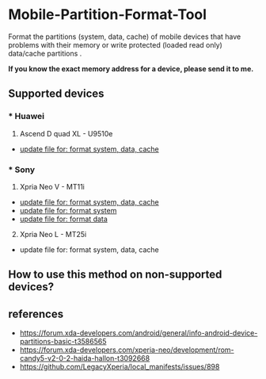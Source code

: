 # Mobile-Partition-Format-Tool
Format the partitions (system, data, cache) of mobile devices that have problems with their memory or write protected (loaded read only) data/cache partitions . 

**If you know the exact memory address for a device, please send it to me.**

## Supported devices

### * Huawei
1. Ascend D quad XL - U9510e
 - [update file for: format system, data, cache](https://github.com/xhdix/Mobile-Partition-Format-Tool/releases/tag/U9510e)

### * Sony
1. Xpria Neo V - MT11i
 - [update file for: format system, data, cache](https://github.com/xhdix/Mobile-Partition-Format-Tool/releases/tag/MT11i)
 - [update file for: format system](https://github.com/xhdix/Mobile-Partition-Format-Tool/releases/tag/MT11i-system)
 - [update file for: format data](https://github.com/xhdix/Mobile-Partition-Format-Tool/releases/tag/MT11i-data)
2. Xpria Neo L - MT25i
 - update file for: format system, data, cache

## How to use this method on non-supported devices?





## references

 - https://forum.xda-developers.com/android/general/info-android-device-partitions-basic-t3586565
 - https://forum.xda-developers.com/xperia-neo/development/rom-candy5-v2-0-2-haida-hallon-t3092668
 - https://github.com/LegacyXperia/local_manifests/issues/898
 
